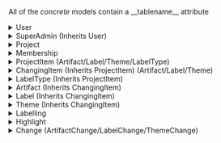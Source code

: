 All of the *concrete* models contain a \_\_tablename\_\_ attribute
<details><summary>User</summary>
    id <br>
    username <br>
    password <br>
    email <br>
    status (see UserStatus enum) <br>
    description <br>
    memberships (collection of memberships the user is associated with) <br>
    projects (collection of projects) <br>
    labellings (collection of labellings (info on how the user has labelled artifacts)) <br>
    labels (collection of labels the user has labelled an artifact with) <br>
    artifacts (collection of artifacts the user has labelled) <br>
    highlights (collection of highlights (which artifacts the user has highlighted and how)) <br>
    type (user or super_admin) <br>
    artifact_changes (collection of changes made to artifacts) <br>
    label_changes (collection of changes made to labels) <br>
    theme_changes (collection of changes made to themes)
</details>

<details><summary>SuperAdmin (Inherits User)</summary>
this exists mostly to simplify queries or to be extended later <br>
    id
</details>

<details><summary>Project</summary>
    id <br>
    name <br>
    description <br>
    criteria (number of users that need to label an artifact for it to be considered completely labelled) <br>
    frozen (cannot be edited) <br>
    memberships (collection of memberships associated with this project) <br>
    users (collection of users in this project) <br>
    artifacts (collection of artifacts in this project) <br>
    labels (collection of labels in this project) <br>
    themes (collection of themes in this project) <br>
    label_types (collection of label types in this project)
</details>

<details><summary>Membership</summary>
    p_id (project id) <br>
    u_id (user id) <br>
    admin (is user an admin in this project?) <br>
    deleted (soft deletion) <br>
    project (project object with that id) <br>
    user (user object with that id)
</details>

<details><summary>ProjectItem (Artifact/Label/Theme/LabelType)</summary>
    p_id (project id the item belongs to) <br>
    id (id of this item within the project) <br>
    name <br>
    project (the project object with that id)
</details>

<details><summary>ChangingItem (Inherits ProjectItem) (Artifact/Label/Theme)</summary>
    change_class_name (the class name of the change class associated with this item) <br>
    change_table_name (the table name of the change table associated with this item) <br>
    changes (collection of changes made to this item) <br>
    __change__ (the actual class (NOT INSTANCE) of the changes for this type of item)
</details>

<details><summary>LabelType (Inherits ProjectItem)</summary>
    labels (list of labels of this type)
</details>

<details><summary>Artifact (Inherits ChangingItem)</summary>
    identifier (artifact identifier (NOT ID)) <br>
    data (the text that is displayed) <br>
    parent_id (id of artifact this one was split from) <br>
    parent (the artifact object this one was split from) <br>
    start (start character of the split in parent artifact) <br>
    end (end character of the split in the parent artifact) <br>
    children (collection of artifacts split from this one) <br>
    labellings (collection of labellings for this artifact) <br>
    labels (collection of labels this artifact has been given) <br>
    users (collection of users that have labelled this artifact) <br>
    highlights (collection of highlights for this artifact)
</details>

<details><summary>Label (Inherits ChangingItem)</summary>
    lt_id (id of this label's label type) <br>
    label_type (LabelType object corresponding to that id) <br>
    description <br>
    deleted (soft deleted) <br>
    child_id (label id that this label was merged into) <br>
    child (label object this label was merged into) <br>
    parents (collection of label objects that were merged into this one) <br>
    labellings (collection of labellings with this label) <br>
    artifacts (collection of artifacts with this label) <br>
    users (collection of users that have used this label) <br>
    themes (collection of themes this label is assigned to)
</details>

<details><summary>Theme (Inherits ChangingItem)</summary>
    description <br>
    deleted (soft deleted) <br>
    sub_themes (collection of sub themes) <br>
    super_theme (super theme object) <br>
    labels (collection of labels assigned to this theme)
</details>

<details><summary>Labelling</summary>
    u_id (user id that made this labelling) <br>
    a_id (artifact id that was labelled) <br>
    lt_id (label type id corresponding to the label used) <br>
    l_id (label id that the artifact was labelled with) <br>
    p_id (project id that the artifact/label) <br>
    remark (why was this artifact labelled with this label?) <br>
    time (how long did it take the user to label this artifact?) <br>
    user (user object that made the labelling) <br>
    artifact (artifact object that was labelled) <br>
    label (label object that the artifact was labelled with) <br>
    label_type (short for label.label_type)
</details>

<details><summary>Highlight</summary>
    u_id (user id that made the highlight) <br>
    a_id (artifact id that was highlighted) <br>
    p_id (project id the artifact is a part of) <br>
    id (the nth highlight on this artifact by this user) <br>
    start (start character of the highlight in the artifact) <br>
    end (end character of the highlight in the artifact) <br>
    user (user object that made the highlight) <br>
    artifact (artifact object that was highlighted)
</details>

<details><summary>Change (ArtifactChange/LabelChange/ThemeChange)</summary>
    __marshmallow__ (the schema class (NOT INSTANCE) for this change class) <br>
    item_class_name (the class name of the item this change class corresponds to) <br>
    item_table_name (the table name of the item this change table corresponds to) <br>
    u_id (id of user that made this change) <br>
    user (user object that made this change) <br>
    p_id (id of project the item is a part of) <br>
    i_id (id of item within the project) <br>
    item (item object that was changed) <br>
    id (the nth change to this item by this user) <br>
    change_type (the type of change that was made, see ChangeType) <br>
    description (description of the change that was made, should be parsed based on change_type) <br>
    timestamp (DateTime object of when the change was made)
</details>